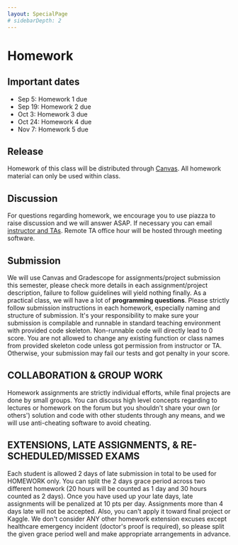 ```yaml
---
layout: SpecialPage
# sidebarDepth: 2
---
```

# Homework

<!-- subtitle: Homwork description and submission -->

## Important dates

- Sep 5: Homework 1 due
- Sep 19: Homework 2 due
- Oct 3: Homework 3 due
- Oct 24: Homework 4 due
- Nov 7: Homework 5 due
## Release

Homework of this class will be distributed through [Canvas](http://gatech.instructure.com/). All homework material can only be used within class.

## Discussion

For questions regarding homework, we encourage you to use piazza to raise discussion and we will answer ASAP. If necessary you can email [instructor and TAs](/contact.html). Remote TA office hour will be hosted through meeting software.<!--For on-campus students, we will schedule TA office hours.-->

## Submission
We will use Canvas and Gradescope for assignments/project submission this semester, please check more details in each assignment/project description, failure to follow guidelines will yield nothing finally.
As a practical class, we will have a lot of **programming questions**. Please strictly follow submission instructions in each homework, especially naming and structure of submission. It's your responsibility to make sure your submission is compilable and runnable in standard teaching environment with provided code skeleton. Non-runnable code will directly lead to 0 score. You are not allowed to change any existing function or class names from provided skeleton code unless got permission from instructor or TA. Otherwise, your submission may fail our tests and got penalty in your score.

## COLLABORATION & GROUP WORK

Homework assignments are strictly individual efforts, while final projects are done by small groups. You can discuss high level concepts regarding to lectures or homework on the forum but you shouldn't share your own (or others') solution and code with other students through any means, and we will use anti-cheating software to avoid cheating.

## EXTENSIONS, LATE ASSIGNMENTS, & RE-SCHEDULED/MISSED EXAMS

Each student is allowed 2 days of late submission in total to be used for HOMEWORK only. You can split the 2 days grace period across two different homework (20 hours will be counted as 1 day and 30 hours counted as 2 days). Once you have used up your late days, late assignments will be penalized at 10 pts per day. Assignments more than 4 days late will not be accepted. Also, you can't apply it toward final project or Kaggle. We don't consider ANY other homework extension excuses except healthcare emergency incident (doctor's proof is required), so please split the given grace period well and make appropriate arrangements in advance.